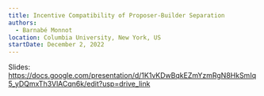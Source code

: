 ```yaml
---
title: Incentive Compatibility of Proposer-Builder Separation
authors:
  - Barnabé Monnot
location: Columbia University, New York, US
startDate: December 2, 2022
---
```


Slides: <https://docs.google.com/presentation/d/1K1vKDwBqkEZmYzmRgN8HkSmIq5_yDQmxTh3VlACqn6k/edit?usp=drive_link>
